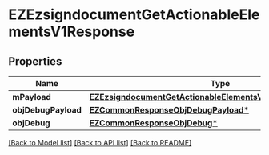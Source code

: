 # EZEzsigndocumentGetActionableElementsV1Response

## Properties
Name | Type | Description | Notes
------------ | ------------- | ------------- | -------------
**mPayload** | [**EZEzsigndocumentGetActionableElementsV1ResponseMPayload***](EZEzsigndocumentGetActionableElementsV1ResponseMPayload.md) |  | 
**objDebugPayload** | [**EZCommonResponseObjDebugPayload***](EZCommonResponseObjDebugPayload.md) |  | [optional] 
**objDebug** | [**EZCommonResponseObjDebug***](EZCommonResponseObjDebug.md) |  | [optional] 

[[Back to Model list]](../README.md#documentation-for-models) [[Back to API list]](../README.md#documentation-for-api-endpoints) [[Back to README]](../README.md)


